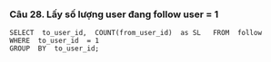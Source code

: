 ### Câu 28. Lấy số lượng user đang follow user = 1
```
SELECT  to_user_id,  COUNT(from_user_id)  as SL   FROM  follow
WHERE  to_user_id  = 1
GROUP  BY  to_user_id;
```
